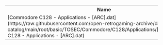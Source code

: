 <table>
<tr><th>Name</th><th>Size</th></tr>
<tr><td>
[Commodore C128 - Applications - [ARC].dat](https://raw.githubusercontent.com/open-retrogaming-archive/dat-catalog/main/root/basic/TOSEC/Commodore/C128/Applications/[ARC]/Commodore C128 - Applications - [ARC].dat)
</td><td>3648</td></tr>
</table>
